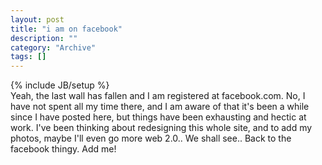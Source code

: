 ```yaml
--- 
layout: post 
title: "i am on facebook"
description: ""
category: "Archive"
tags: []
---
```

{% include JB/setup %}  
Yeah, the last wall has fallen and I am registered at facebook.com. No, I have not spent all my time there, and I am aware of that it's been a while since I have posted here, but things have been exhausting and hectic at work. I've been thinking about redesigning this whole site, and to add my photos, maybe I'll even go more web 2.0.. We shall see..
 Back to the facebook thingy. Add me!
